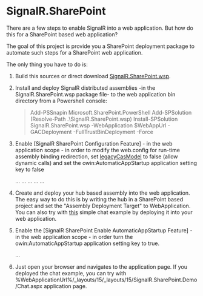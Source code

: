 # SignalR.SharePoint

There are a few steps to enable SignalR into a web application. But how do this for a SharePoint based web application? 

The goal of this project is provide you a SharePoint deployment package to  automate such steps for a SharePoint web application.

The only thing you have to do is:

1) Build this sources or direct download [SignalR.SharePoint.wsp](https://onedrive.live.com/redir?resid=ADEB7E738B27F26C!123&authkey=!AB7lL3MQVas4LNw&ithint=file%2cwsp).

2) Install and deploy SignalR distributed assemblies -in the SignalR.SharePoint.wsp package file- to the web application bin directory from a Powershell console:

    >Add-PSSnapin Microsoft.SharePoint.PowerShell
    >Add-SPSolution (Resolve-Path .\SignalR.SharePoint.wsp)
    >Install-SPSolution SignalR.SharePoint.wsp -WebApplication $WebAppUrl -GACDeployment -FullTrustBinDeployment -Force

3) Enable [SignalR SharePoint Configuration Feature] - in the web application scope - in order to modify the web.config for run-time assembly binding redirection, set [legacyCasModel](http://msdn.microsoft.com/en-us/library/vstudio/tkscy493(v=vs.100).aspx) to false (allow dynamic calls) and set the owin:AutomaticAppStartup application setting key to false

    ...
       <trust level="Full" originUrl="" legacyCasModel="false" />
    ...
      <runtime>
        <assemblyBinding>
    ...
          <dependentAssembly>
            <assemblyIdentity name="Microsoft.Owin.Security" publicKeyToken="31bf3856ad364e35" culture="neutral" />
            <bindingRedirect oldVersion="0.0.0.0-2.1.0.0" newVersion="2.1.0.0" />
          </dependentAssembly>
          <dependentAssembly>
            <assemblyIdentity name="Microsoft.Owin" publicKeyToken="31bf3856ad364e35" culture="neutral" />
            <bindingRedirect oldVersion="0.0.0.0-2.1.0.0" newVersion="2.1.0.0" />
          </dependentAssembly>
          <dependentAssembly>
            <assemblyIdentity name="Newtonsoft.Json" publicKeyToken="30ad4fe6b2a6aeed" culture="neutral" />
            <bindingRedirect oldVersion="0.0.0.0-6.0.0.0" newVersion="6.0.0.0" />
          </dependentAssembly>
        </assemblyBinding>
      </runtime>
    ...
      <appSettings>
    ...
        <add key="owin:AutomaticAppStartup" value="false" />
      </appSettings>

4) Create and deploy your hub based assembly into the web application. The easy way to do this is by writing the hub in a SharePoint based project and set the "Assembly Deployment Target" to WebApplication. You can also try with [this](https://onedrive.live.com/redir?resid=ADEB7E738B27F26C!122&authkey=!ABvr991lcrcDUEQ&ithint=file%2czip) simple chat example by deploying it into your web application.

5) Enable the [SignalR SharePoint Enable AutomaticAppStartup Feature] - in the web application scope - in order turn the owin:AutomaticAppStartup application setting key to true.

      <appSettings>
    ...
        <add key="owin:AutomaticAppStartup" value="true" />
      </appSettings>

6) Just open your browser and navigates to the application page. If you deployed the chat example, you can try with %WebApplicationUrl%/_layouts/15/_layouts/15/SignalR.SharePoint.Demo/Chat.aspx application page.